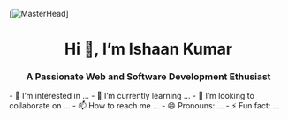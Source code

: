 [![MasterHead](https://user-images.githubusercontent.com/74038190/235224431-e8c8c12e-6826-47f1-89fb-2ddad83b3abf.gif)]
<h1 align="center">Hi 👋, I’m Ishaan Kumar</h1>
<h3 align="center">A Passionate Web and Software Development Ethusiast</h3>
- 👀 I’m interested in ...
- 🌱 I’m currently learning ...
- 💞️ I’m looking to collaborate on ...
- 📫 How to reach me ...
- 😄 Pronouns: ...
- ⚡ Fun fact: ...

<!---
ish-aan10/ish-aan10 is a ✨ special ✨ repository because its `README.md` (this file) appears on your GitHub profile.
You can click the Preview link to take a look at your changes.
--->

